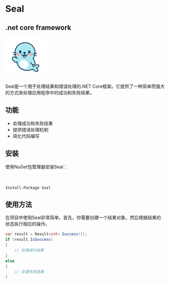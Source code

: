 # Seal

## .net core framework

![logo](images/logo_128x128_transparent.png)

Seal是一个用于处理结果和错误处理的.NET Core框架。它提供了一种简单而强大的方式来处理应用程序中的成功和失败结果。



## 功能

- 处理成功和失败结果
- 提供错误处理机制
- 简化代码编写

## 安装

使用NuGet包管理器安装Seal：

　　　

```NuGet
Install-Package Seal
```




## 使用方法

在项目中使用Seal非常简单。首先，你需要创建一个结果对象，然后根据结果的状态执行相应的操作。

```csharp
var result = Result<int>.Success(1);
if (result.IsSuccess)
{
    // 处理成功结果
}
else
{
    // 处理失败结果
}

```